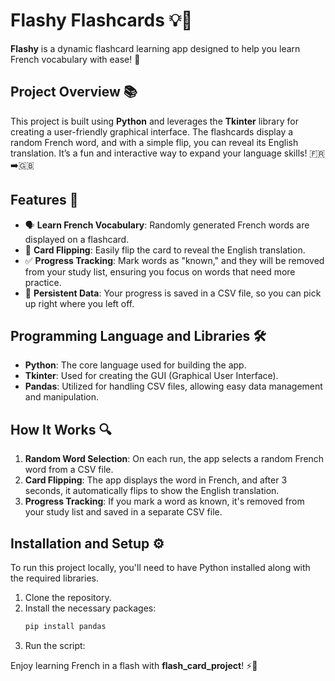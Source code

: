 # Flashy Flashcards 💡🎴

**Flashy** is a dynamic flashcard learning app designed to help you learn French vocabulary with ease! 🚀

## Project Overview 📚

This project is built using **Python** and leverages the **Tkinter** library for creating a user-friendly graphical interface. The flashcards display a random French word, and with a simple flip, you can reveal its English translation. It’s a fun and interactive way to expand your language skills! 🇫🇷➡️🇬🇧

## Features 🎨

- 🗣️ **Learn French Vocabulary**: Randomly generated French words are displayed on a flashcard.
- 🔄 **Card Flipping**: Easily flip the card to reveal the English translation.
- ✅ **Progress Tracking**: Mark words as "known," and they will be removed from your study list, ensuring you focus on words that need more practice.
- 💾 **Persistent Data**: Your progress is saved in a CSV file, so you can pick up right where you left off.

## Programming Language and Libraries 🛠️

- **Python**: The core language used for building the app.
- **Tkinter**: Used for creating the GUI (Graphical User Interface).
- **Pandas**: Utilized for handling CSV files, allowing easy data management and manipulation.

## How It Works 🔍

1. **Random Word Selection**: On each run, the app selects a random French word from a CSV file.
2. **Card Flipping**: The app displays the word in French, and after 3 seconds, it automatically flips to show the English translation.
3. **Progress Tracking**: If you mark a word as known, it's removed from your study list and saved in a separate CSV file.

## Installation and Setup ⚙️

To run this project locally, you'll need to have Python installed along with the required libraries.

1. Clone the repository.
2. Install the necessary packages:
    ```bash
    pip install pandas
    ```
3. Run the script:
   

Enjoy learning French in a flash with **flash_card_project**! ⚡🎉
